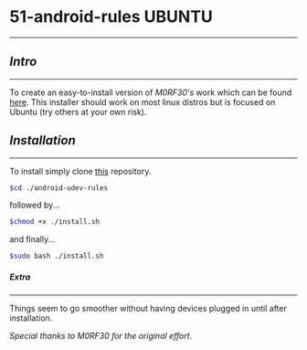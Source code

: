 # 51-android-rules __UBUNTU__
-------------------------------------


## _Intro_
_____________________________________


To create an easy-to-install version of _M0RF30's_ work which can be found [here](https://github.com/M0Rf30/android-udev-rules.git). This installer should work on most linux distros but is focused on Ubuntu (try others at your own risk).

## _Installation_
_____________________________________


To install simply clone [this](https://github.com/lehmancurtis147/android-udev-rules.git) repository.

```bash
$cd ./android-udev-rules
```

followed by...

```bash
$chmod +x ./install.sh
```
and finally...

```bash
$sudo bash ./install.sh
```


##### _Extra_
______________________________________


Things seem to go smoother without having devices plugged in until after installation.

*Special thanks to M0RF30 for the original effort*.
